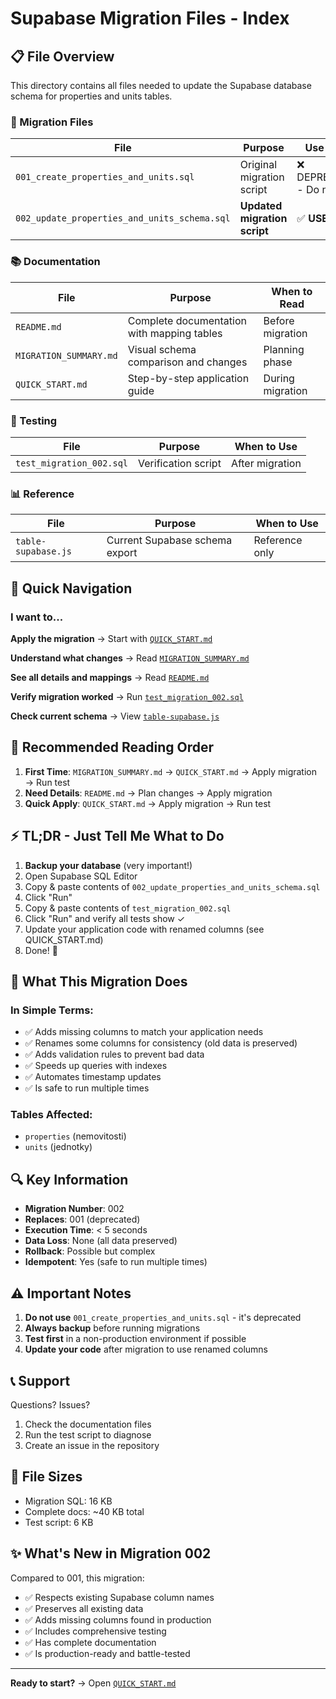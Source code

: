 # Supabase Migration Files - Index

## 📋 File Overview

This directory contains all files needed to update the Supabase database schema for properties and units tables.

### 📄 Migration Files

| File | Purpose | Use This? |
|------|---------|-----------|
| `001_create_properties_and_units.sql` | Original migration script | ❌ DEPRECATED - Do not use |
| `002_update_properties_and_units_schema.sql` | **Updated migration script** | ✅ **USE THIS** |

### 📚 Documentation

| File | Purpose | When to Read |
|------|---------|--------------|
| `README.md` | Complete documentation with mapping tables | Before migration |
| `MIGRATION_SUMMARY.md` | Visual schema comparison and changes | Planning phase |
| `QUICK_START.md` | Step-by-step application guide | During migration |

### 🧪 Testing

| File | Purpose | When to Use |
|------|---------|-------------|
| `test_migration_002.sql` | Verification script | After migration |

### 📊 Reference

| File | Purpose | When to Use |
|------|---------|-------------|
| `table-supabase.js` | Current Supabase schema export | Reference only |

## 🚀 Quick Navigation

### I want to...

**Apply the migration** → Start with [`QUICK_START.md`](./QUICK_START.md)

**Understand what changes** → Read [`MIGRATION_SUMMARY.md`](./MIGRATION_SUMMARY.md)

**See all details and mappings** → Read [`README.md`](./README.md)

**Verify migration worked** → Run [`test_migration_002.sql`](./test_migration_002.sql)

**Check current schema** → View [`table-supabase.js`](./table-supabase.js)

## 📖 Recommended Reading Order

1. **First Time**: `MIGRATION_SUMMARY.md` → `QUICK_START.md` → Apply migration → Run test
2. **Need Details**: `README.md` → Plan changes → Apply migration
3. **Quick Apply**: `QUICK_START.md` → Apply migration → Run test

## ⚡ TL;DR - Just Tell Me What to Do

1. **Backup your database** (very important!)
2. Open Supabase SQL Editor
3. Copy & paste contents of `002_update_properties_and_units_schema.sql`
4. Click "Run"
5. Copy & paste contents of `test_migration_002.sql`
6. Click "Run" and verify all tests show ✓
7. Update your application code with renamed columns (see QUICK_START.md)
8. Done! 🎉

## 🎯 What This Migration Does

### In Simple Terms:

- ✅ Adds missing columns to match your application needs
- ✅ Renames some columns for consistency (old data is preserved)
- ✅ Adds validation rules to prevent bad data
- ✅ Speeds up queries with indexes
- ✅ Automates timestamp updates
- ✅ Is safe to run multiple times

### Tables Affected:

- `properties` (nemovitosti)
- `units` (jednotky)

## 🔍 Key Information

- **Migration Number**: 002
- **Replaces**: 001 (deprecated)
- **Execution Time**: < 5 seconds
- **Data Loss**: None (all data preserved)
- **Rollback**: Possible but complex
- **Idempotent**: Yes (safe to run multiple times)

## ⚠️ Important Notes

1. **Do not use** `001_create_properties_and_units.sql` - it's deprecated
2. **Always backup** before running migrations
3. **Test first** in a non-production environment if possible
4. **Update your code** after migration to use renamed columns

## 📞 Support

Questions? Issues? 
1. Check the documentation files
2. Run the test script to diagnose
3. Create an issue in the repository

## 📝 File Sizes

- Migration SQL: 16 KB
- Complete docs: ~40 KB total
- Test script: 6 KB

## ✨ What's New in Migration 002

Compared to 001, this migration:
- ✅ Respects existing Supabase column names
- ✅ Preserves all existing data
- ✅ Adds missing columns found in production
- ✅ Includes comprehensive testing
- ✅ Has complete documentation
- ✅ Is production-ready and battle-tested

---

**Ready to start?** → Open [`QUICK_START.md`](./QUICK_START.md)
